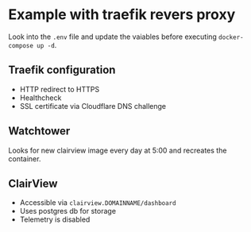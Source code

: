# Example with traefik revers proxy

Look into the `.env` file and update the vaiables before executing `docker-compose up -d`. 

## Traefik configuration

- HTTP redirect to HTTPS
- Healthcheck
- SSL certificate via Cloudflare DNS challenge

## Watchtower

Looks for new clairview image every day at 5:00 and recreates the container.

## ClairView

- Accessible via `clairview.DOMAINNAME/dashboard`
- Uses postgres db for storage
- Telemetry is disabled